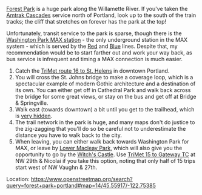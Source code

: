 [Forest Park](https://www.portland.gov/parks/forest-park) is a huge park along the Willamette River. If you've taken the [Amtrak Cascades](https://amtrakcascades.com/) service north of Portland, look up to the south of the train tracks; the cliff that stretches on forever has the park at the top!

Unfortunately, transit service to the park is sparse, though there is the [Washington Park MAX station](https://trimet.org/max/stations.htm) - the only underground station in the MAX system - which is served by the [Red](https://trimet.org/schedules/maxredline.htm) and [Blue](https://trimet.org/schedules/maxblueline.htm) lines. Despite that, my recommendation would be to start farther out and work your way back, as bus service is infrequent and timing a MAX connection is much easier.

1. Catch the [TriMet route 16 to St. Helens](https://trimet.org/schedules/r016.htm) in downtown Portland.
1. You will cross the St. Johns bridge to make a coverage loop, which is a spectacular example of modern Gothic architecture and a destination of its own. You can either get off in Cathedral Park and walk back across the bridge for some great views, or stay on the bus and get off at Bridge & Springville.
1. Walk east (towards downtown) a bit until you get to the trailhead, which is [very hidden](https://maps.app.goo.gl/BPFqysFNxADQtZLG8).
1. The trail network in the park is huge, and many maps don't do justice to the zig-zagging that you'll do so be careful not to underestimate the distance you have to walk back to the city.
1. When leaving, you can either walk back towards Washington Park for MAX, or leave by [Lower Macleay Park](https://www.portland.gov/parks/trail-lower-macleay), which will also give you the opportunity to go by the [Witch's Castle](https://www.atlasobscura.com/places/the-witches-castle-portland-oregon). Use [TriMet 15 to Gateway TC](https://trimet.org/schedules/r015.htm) at NW 29th & Nicolai if you take this option, noting that only half of 15 trips start west of NW Vaughn & 27th.

Location: https://www.openstreetmap.org/search?query=forest+park+portland#map=14/45.55917/-122.75385
